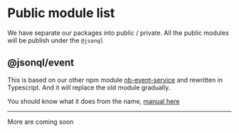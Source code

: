 # Public module list

We have separate our packages into public / private. All the public modules will be
publish under the `@jsonql`

## @jsonql/event

This is based on our other npm module [nb-event-service](https://npmjs.com/package/nb-event-service) and rewritten
in Typescript. And it will replace the old module gradually.

You should know what it does from the name, [manual here](https://npmjs.com/package/@jsonql/event)

---

More are coming soon

